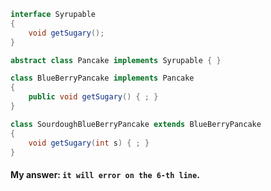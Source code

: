 ```java
interface Syrupable
{
	void getSugary();
}

abstract class Pancake implements Syrupable { }

class BlueBerryPancake implements Pancake
{
	public void getSugary() { ; }
}

class SourdoughBlueBerryPancake extends BlueBerryPancake
{
	void getSugary(int s) { ; }
}
```

#### My answer: `it will error on the 6-th line`.
